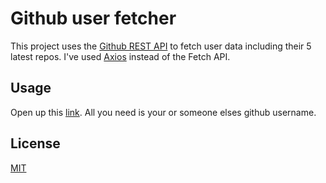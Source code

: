 # Github user fetcher

This project uses the [Github REST API](https://docs.github.com/en/rest) to fetch user data including their 5 latest repos. I've used [Axios](https://github.com/axios) instead of the Fetch API. 

## Usage

Open up this [link](https://warmjuly.github.io/github-user-fetcher/). All you need is your or someone elses github username. 

## License
[MIT](https://choosealicense.com/licenses/mit/)
